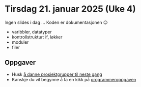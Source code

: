 # Tirsdag 21. januar 2025 (Uke 4)

Ingen slides i dag ...
Koden er dokumentasjonen :wink:

- varibbler, datatyper
- kontrollstruktur: if, løkker
- moduler
- filer

## Oppgaver 

- Husk [å danne prosjektgrupper til neste gang](https://hvl.instructure.com/courses/29401/assignments/86194?module_item_id=895306)
- Kanskje du vil begynne å ta en kikk på [programmeroppgaven](https://github.com/selabhvl/ing301-warmup-assignment)

